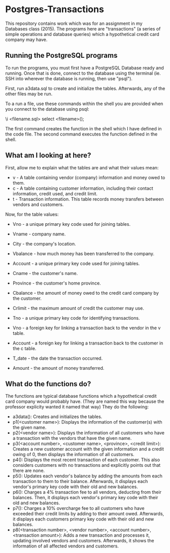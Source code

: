 # Postgres-Transactions
This repository contains work which was for an assignment in my Databases class (2015). The programs here are "transactions" (a series of simple operations and database queries) which a hypothetical credit card company may have.

## Running the PostgreSQL programs
To run the programs, you must first have a PostgreSQL Database ready and running. Once that is done, connect to the database using the terminal (ie. SSH into wherever the database is running, then use "psql").

First, run a3data.sql to create and initialize the tables. Afterwards, any of the other files may be run.

To a run a file, use these commands within the shell you are provided when you connect to the database using psql:

\i \<filename.sql\>
select \<filename\>();

The first command creates the function in the shell which I have defined in the code file. The second command executes the function defined in the shell. 

## What am I looking at here?

First, allow me to explain what the tables are and what their values mean:

* v - A table containing vendor (company) information and money owed to them.
* c - A table containing customer information, including their contact information, credit used, and credit limit.
* t - Transaction information. This table records money transfers between vendors and customers.

Now, for the table values:

* Vno - a unique primary key code used for joining tables.
* Vname - company name.
* City - the company's location.
* Vbalance - how much money has been transferred to the company.

* Account - a unique primary key code used for joining tables.
* Cname - the customer's name.
* Province - the customer's home province.
* Cbalance - the amount of money owed to the credit card company by the customer.
* Crlimit - the maximum amount of credit the customer may use.

* Tno - a unique primary key code for identifying transactions.
* Vno - a foreign key for linking a transaction back to the vendor in the v table.
* Account - a foreign key for linking a transaction back to the customer in the c table.
* T_date - the date the transaction occurred.
* Amount - the amount of money transferred.


## What do the functions do?
The functions are typical database functions which a hypothetical credit card company would probably have. (They are named this way because the professor explicity wanted it named that way) They do the following:

* a3data(): Creates and initializes the tables.
* p1(\<customer name\>): Displays the information of the customer(s) with the given name.
* p2(\<vendor name\>): Displays the information of all customers who have a transaction with the vendors that have the given name.
* p3(\<account number\>, \<customer name\>, \<province\>, \<credit limit\>): Creates a new customer account with the given information and a credit owing of 0, then displays the information of all customers.
* p4(): Displays the most recent transaction of each customer. This also considers customers with no transactions and explicitly points out that there are none.
* p5(): Updates each vendor's balance by adding the amounts from each transaction to them to their balance. Afterwards, it displays each vendor's primary key code with their old and new balances.
* p6(): Charges a 4% transaction fee to all vendors, deducting from their balances. Then, it displays each vendor's primary key code with their old and new balances.
* p7(): Charges a 10% overcharge fee to all customers who have exceeded their credit limits by adding to their amount owed. Afterwards, it displays each customers primary key code with their old and new balances.
* p8(\<transaction number\>, \<vendor number\>, \<account number\>, \<transaction amount\>): Adds a new transaction and processes it, updating involved vendors and customers. Afterwards, it shows the information of all affected vendors and customers.